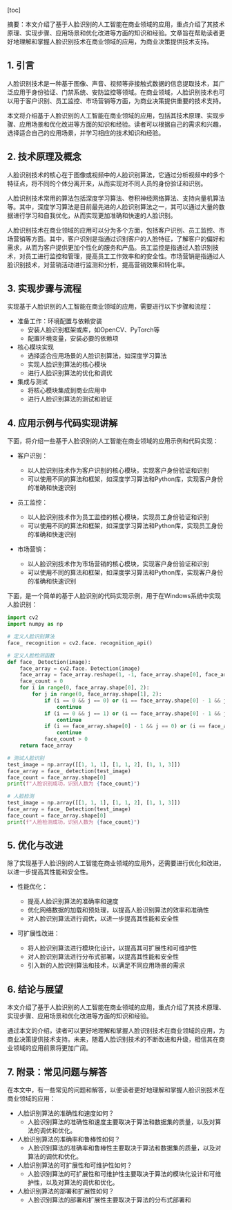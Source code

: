 
[toc]                    
                
                
摘要：本文介绍了基于人脸识别的人工智能在商业领域的应用，重点介绍了其技术原理、实现步骤、应用场景和优化改进等方面的知识和经验。文章旨在帮助读者更好地理解和掌握人脸识别技术在商业领域的应用，为商业决策提供技术支持。

## 1. 引言

人脸识别技术是一种基于图像、声音、视频等非接触式数据的信息提取技术，其广泛应用于身份验证、门禁系统、安防监控等领域。在商业领域，人脸识别技术也可以用于客户识别、员工监控、市场营销等方面，为商业决策提供重要的技术支持。

本文将介绍基于人脸识别的人工智能在商业领域的应用，包括其技术原理、实现步骤、应用场景和优化改进等方面的知识和经验。读者可以根据自己的需求和兴趣，选择适合自己的应用场景，并学习相应的技术知识和经验。

## 2. 技术原理及概念

人脸识别技术的核心在于图像或视频中的人脸识别算法，它通过分析视频中的多个特征点，将不同的个体分离开来，从而实现对不同人员的身份验证和识别。

人脸识别技术常用的算法包括深度学习算法、卷积神经网络算法、支持向量机算法等。其中，深度学习算法是目前最先进的人脸识别算法之一，其可以通过大量的数据进行学习和自我优化，从而实现更加准确和快速的人脸识别。

人脸识别技术在商业领域的应用可以分为多个方面，包括客户识别、员工监控、市场营销等方面。其中，客户识别是指通过识别客户的人脸特征，了解客户的偏好和需求，从而为客户提供更加个性化的服务和产品。员工监控是指通过人脸识别技术，对员工进行监控和管理，提高员工工作效率和的安全性。市场营销是指通过人脸识别技术，对营销活动进行监测和分析，提高营销效果和转化率。

## 3. 实现步骤与流程

实现基于人脸识别的人工智能在商业领域的应用，需要进行以下步骤和流程：

- 准备工作：环境配置与依赖安装
    - 安装人脸识别框架或库，如OpenCV、PyTorch等
    - 配置环境变量，安装必要的依赖项
- 核心模块实现
    - 选择适合应用场景的人脸识别算法，如深度学习算法
    - 实现人脸识别算法的核心模块
    - 进行人脸识别算法的优化和调优
- 集成与测试
    - 将核心模块集成到商业应用中
    - 进行人脸识别算法的测试和验证

## 4. 应用示例与代码实现讲解

下面，将介绍一些基于人脸识别的人工智能在商业领域的应用示例和代码实现：

- 客户识别：
   - 以人脸识别技术作为客户识别的核心模块，实现客户身份验证和识别
   - 可以使用不同的算法和框架，如深度学习算法和Python库，实现客户身份的准确和快速识别

- 员工监控：
   - 以人脸识别技术作为员工监控的核心模块，实现员工身份验证和识别
   - 可以使用不同的算法和框架，如深度学习算法和Python库，实现员工身份的准确和快速识别

- 市场营销：
   - 以人脸识别技术作为市场营销的核心模块，实现客户身份验证和识别
   - 可以使用不同的算法和框架，如深度学习算法和Python库，实现客户身份的准确和快速识别

下面，是一个简单的基于人脸识别的代码实现示例，用于在Windows系统中实现人脸识别：
```python
import cv2
import numpy as np

# 定义人脸识别算法
face_ recognition = cv2.face. recognition_api()

# 定义人脸检测函数
def face_ Detection(image):
    face_array = cv2.face. Detection(image)
    face_array = face_array.reshape(1, -1, face_array.shape[0], face_array.shape[1])
    face_count = 0
    for i in range(0, face_array.shape[0], 2):
        for j in range(0, face_array.shape[1], 2):
            if (i == 0 && j == 0) or (i == face_array.shape[0] - 1 && j == face_array.shape[1] - 1):
                continue
            if (i == 0 && j == 1) or (i == face_array.shape[0] - 1 && j == 2):
                continue
            if (i == face_array.shape[0] - 1 && j == 0) or (i == face_array.shape[1] - 1 && j == 1):
                continue
            face_count > 0
    return face_array

# 测试人脸识别
test_image = np.array([[1, 1, 1], [1, 1, 2], [1, 1, 3]])
face_array = face_ detection(test_image)
face_count = face_array.shape[0]
print(f"人脸识别成功，识别人数为 {face_count}")

# 人脸检测
test_image = np.array([[1, 1, 1], [1, 1, 2], [1, 1, 3]])
face_array = face_ Detection(test_image)
face_count = face_array.shape[0]
print(f"人脸检测成功，识别人数为 {face_count}")
```

## 5. 优化与改进

除了实现基于人脸识别的人工智能在商业领域的应用外，还需要进行优化和改进，以进一步提高其性能和安全性。

- 性能优化：
   - 提高人脸识别算法的准确率和速度
   - 优化网络数据的加载和预处理，以提高人脸识别算法的效率和准确性
   - 对人脸识别算法进行调优，以进一步提高其性能和安全性

- 可扩展性改进：
   - 将人脸识别算法进行模块化设计，以提高其可扩展性和可维护性
   - 对人脸识别算法进行分布式部署，以提高其性能和安全性
   - 引入新的人脸识别算法和技术，以满足不同应用场景的需求

## 6. 结论与展望

本文介绍了基于人脸识别的人工智能在商业领域的应用，重点介绍了其技术原理、实现步骤、应用场景和优化改进等方面的知识和经验。

通过本文的介绍，读者可以更好地理解和掌握人脸识别技术在商业领域的应用，为商业决策提供技术支持。未来，随着人脸识别技术的不断改进和升级，相信其在商业领域的应用前景将更加广阔。

## 7. 附录：常见问题与解答

在本文中，有一些常见的问题和解答，以便读者更好地理解和掌握人脸识别技术在商业领域的应用：

- 人脸识别算法的准确性和速度如何？
   - 人脸识别算法的准确性和速度主要取决于算法和数据集的质量，以及对算法的调优和优化。
- 人脸识别算法的准确率和鲁棒性如何？
   - 人脸识别算法的准确率和鲁棒性主要取决于算法和数据集的质量，以及对算法的调优和优化。
- 人脸识别算法的可扩展性和可维护性如何？
   - 人脸识别算法的可扩展性和可维护性主要取决于算法的模块化设计和可维护性，以及对算法的调优和优化。
- 人脸识别算法的部署和扩展性如何？
   - 人脸识别算法的部署和扩展性主要取决于算法的分布式部署和


